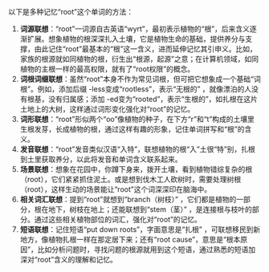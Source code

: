 以下是多种记忆“root”这个单词的方法：
1. **词源联想**：“root”一词源自古英语“wyrt”，最初表示植物的“根”，后来含义逐渐扩展。想象植物的根深深扎入土壤，它是植物生命的基础，提供养分与支撑，由此记住“root”最基本的“根”这一含义，进而延伸记忆其引申义。比如，家族的根源就如同植物的根，衍生出“根源，起源”之意；在计算机领域，如同植物的主根一样的最高权限，就有了“root权限”的概念。
2. **词根词缀联想**：虽然“root”本身不作为常见词根，但可把它想象成一个基础“词根”。例如，添加后缀 -less变成“rootless”，表示“无根的” ，就像漂泊的人没有根基，没有归属感；添加 -ed变为“rooted”，表示“生根的”，如扎根在这片土地上的大树，这样通过词形变化强化对“root”的记忆。 
3. **词形联想**：“root”形似两个“oo”像植物的种子，在下方“r”和“t”构成的土壤里生根发芽，长成植物的根，通过这样有趣的形象，记住单词拼写和“根”的含义。
4. **发音联想**：“root”发音类似汉语“入特”，联想植物的根“入”土很“特”别，扎根到土里获取养分，以此将发音和单词含义联系起来。
5. **场景联想**：想象在花园中，你蹲下身来，拨开土壤，看到植物错综复杂的根（root），它们紧紧抓住泥土。或是想到伐木工人砍树时，需要处理树根（root），这样生动的场景能让“root”这个词深深印在脑海中。 
6. **相关词汇联想**：提到“root”就想到“branch（树枝）” ，它们都是植物的一部分，根在地下，树枝在地上；还能联想到“stem（茎）” ，是连接根与枝叶的部分。通过这些相关植物部位的词汇，强化对“root”的记忆。 
7. **短语联想**：记住短语“put down roots”，字面意思是“扎根” ，可联想移民到新地方，像植物扎根一样在那定居下来；还有“root cause”，意思是“根本原因”，比如分析问题时，寻找问题的根源就用到这个短语，通过熟悉的短语加深对“root”含义的理解和记忆。 